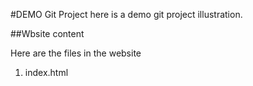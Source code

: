 #DEMO Git Project
 here is a demo git project illustration.

##Wbsite content

Here are the files in the website
1. index.html


